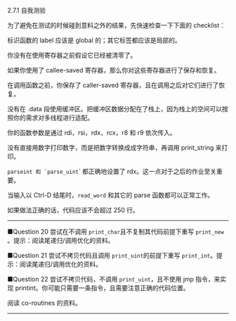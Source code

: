 2.7.1 自我测验

为了避免在测试的时候碰到意料之外的结果，先快速检查一下下面的 checklist：

标识函数的 label 应该是 global 的；其它标签都应该是局部的。

你没有在使用寄存器之前假设它已经被清零了。

如果你使用了 callee-saved 寄存器，那么你对这些寄存器进行了保存和恢复。

在调用函数之前，你保存了 caller-saved 寄存器，且在调用之后对它们进行了恢复。

没有在 .data 段使用缓冲区。把缓冲区数据分配在了栈上，因为栈上的空间可以按照你的需求对多线程进行适配。

你的函数参数是通过 rdi，rsi，rdx，rcx，r8 和 r9 依次传入。

没有直接用数字打印数字，而是把数字转换成成字符串，再调用 print\_string 来打印。

``parseint 和 `parse_uint``\` 都正确地设置了 rdx。这一点对于之后的作业至关重要。

当输入以 Ctrl-D 结尾时，`read_word` 和其它的 parse 函数都可以正常工作。

如果做法正确的话，代码应该不会超过 250 行。

---

■Question 20 尝试在不调用 `print_char`且不复制其代码前提下重写 `print_new` 。提示：阅读尾递归/调用优化的资料。

■Question 21 尝试不拷贝代码且调用 `print_uint`的前提下重写 `print_int`。提示：阅读尾递归/调用优化的资料。

■Question 22 尝试不拷贝代码，不调用 `print_uint`，且不使用 jmp 指令，来实现  printint。你可能只需要一条指令，且需要注意正确的代码位置。

阅读 co-routines 的资料。

---



